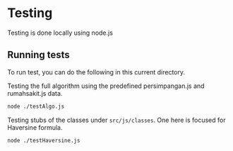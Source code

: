 # Testing

Testing is done locally using node.js 

## Running tests

To run test, you can do the following in this current directory.<br>

Testing the full algorithm using the predefined persimpangan.js and rumahsakit.js data.
```bash
node ./testAlgo.js
```

Testing stubs of the classes under `src/js/classes`. One here is focused for Haversine formula.
```bash
node ./testHaversine.js
```
